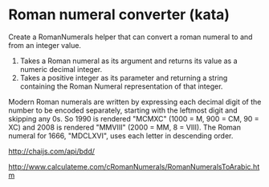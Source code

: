 # Roman numeral converter (kata)

Create a RomanNumerals helper that can convert a roman numeral to and from an integer value.

1. Takes a Roman numeral as its argument and returns its value as a numeric decimal integer.
2. Takes a positive integer as its parameter and returning a string containing the Roman Numeral representation of that integer.

Modern Roman numerals are written by expressing each decimal digit of the number to be encoded separately, starting with the leftmost digit and skipping any 0s. So 1990 is rendered "MCMXC" (1000 = M, 900 = CM, 90 = XC) and 2008 is rendered "MMVIII" (2000 = MM, 8 = VIII). The Roman numeral for 1666, "MDCLXVI", uses each letter in descending order.

http://chaijs.com/api/bdd/

http://www.calculateme.com/cRomanNumerals/RomanNumeralsToArabic.htm
